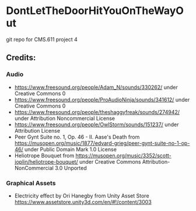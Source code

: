 # DontLetTheDoorHitYouOnTheWayOut
git repo for CMS.611 project 4

## Credits:
### Audio
- https://www.freesound.org/people/Adam_N/sounds/330262/ under Creative Commons 0
- https://www.freesound.org/people/ProAudioNinja/sounds/341612/ under Creative Commons 0
- https://www.freesound.org/people/theshaggyfreak/sounds/274942/ under Attribution Noncommercial License
- https://www.freesound.org/people/OwlStorm/sounds/151237/ under Attribution License
- Peer Gynt Suite no. 1, Op. 46 - II. Aase's Death from https://musopen.org/music/1877/edvard-grieg/peer-gynt-suite-no-1-op-46/ under Public Domain Mark 1.0 License
- Heliotrope Bouquet from https://musopen.org/music/3352/scott-joplin/heliotrope-bouquet/ under Creative Commons Attribution-NonCommercial 3.0 Unported

### Graphical Assets
- Electricity effect by Ori Hanegby from Unity Asset Store https://www.assetstore.unity3d.com/en/#!/content/3003